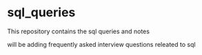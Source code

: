 # sql_queries
This repository contains the sql queries and notes

will be adding frequently asked interview questions releated to sql
